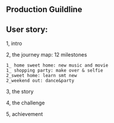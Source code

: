 ## Production Guildline

## User story:

1, intro

2, the journey map: 12 milestones

	1_ home sweet home: new music and movie
	1_ shopping party: make over & selfie
	2_sweet home: learn smt new
	2_weekend out: dance&party
	
3, the story

4, the challenge

5, achievement
